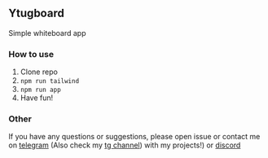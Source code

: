 ## Ytugboard

Simple whiteboard app

### How to use

1.  Clone repo
2.  `npm run tailwind`
3.  `npm run app`
4.  Have fun!

### Other

If you have any questions or suggestions, please open issue or contact me on [telegram](https://t.me/vustur) (Also check my [tg channel](https://t.me/vusturs)) with my projects!) or [discord](https://discord.gg/gC5dvQKYyf)
